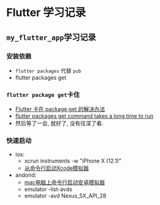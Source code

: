 # Flutter 学习记录

## `my_flutter_app`学习记录

### 安装依赖

* `flutter packages` 代替 `pub`
* flutter packages get

### `flutter package get`卡住

* [Flutter 卡在 package get 的解决办法](https://jimbray.xyz/post/using-flutter-in-china/)
* [flutter packages get command takes a long time to run](https://github.com/flutter/flutter/issues/15162#issuecomment-374588792)
* 然后等了一会, 就好了, 没有往深了看.

### 快速启动

* ios:
  * xcrun instruments -w "iPhone X (12.1)"
  * [从命令行启动Xcode模拟器](https://www.jianshu.com/p/c5ad2e2be367)
* andorid:
  * [mac电脑上命令行启动安卓模拟器](https://juejin.im/post/5bcfe1e7518825779a41fa5e)
  * emulator -list-avds
  * emulator -avd Nexus_5X_API_28